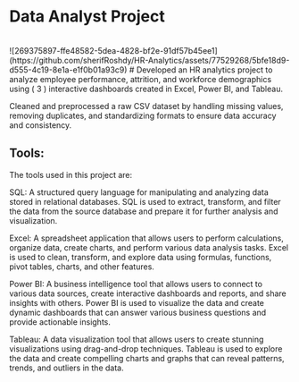 # Data Analyst Project

<br>
![269375897-ffe48582-5dea-4828-bf2e-91df57b45ee1](https://github.com/sherifRoshdy/HR-Analytics/assets/77529268/5bfe18d9-d555-4c19-8e1a-e1f0b01a93c9)
<be>
# Developed an HR analytics project to analyze employee performance, attrition, and workforce demographics using ( 3 ) interactive dashboards created in Excel, Power BI, and Tableau. 

Cleaned and preprocessed a raw CSV dataset by handling missing values, removing duplicates, and standardizing formats to ensure data accuracy and consistency.

## Tools:
The tools used in this project are:

SQL: A structured query language for manipulating and analyzing data stored in relational databases. SQL is used to extract, transform, and filter the data from the source database and prepare it for further analysis and visualization.<br>

Excel: A spreadsheet application that allows users to perform calculations, organize data, create charts, and perform various data analysis tasks. Excel is used to clean, transform, and explore data using formulas, functions, pivot tables, charts, and other features.<br>

Power BI: A business intelligence tool that allows users to connect to various data sources, create interactive dashboards and reports, and share insights with others. Power BI is used to visualize the data and create dynamic dashboards that can answer various business questions and provide actionable insights.<br>

Tableau: A data visualization tool that allows users to create stunning visualizations using drag-and-drop techniques. Tableau is used to explore the data and create compelling charts and graphs that can reveal patterns, trends, and outliers in the data.<br>

